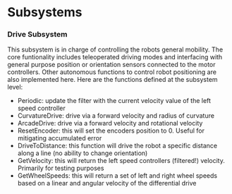 # Subsystems

### Drive Subsystem
This subsystem is in charge of controlling the robots general mobility. The core funtionality includes teleoperated driving modes and interfacing with general purpose position or orientation sensors connected to the motor controllers. Other autonomous functions to control robot positioning are also implemented here. Here are the functions defined at the subsystem level:
- Periodic: update the filter with the current velocity value of the left speed controller
- CurvatureDrive: drive via a forward velocity and radius of curvature
- ArcadeDrive: drive via a forward velocity and rotational velocity
- ResetEncoder: this will set the encoders position to 0. Useful for mitigating accumulated error
- DriveToDistance: this function will drive the robot a specific distance along a line (no ability to change orientation)
- GetVelocity: this will return the left speed controllers (filtered!) velocity. Primarily for testing purposes
- GetWheelSpeeds: this will return a set of left and right wheel speeds based on a linear and angular velocity of the differential drive
